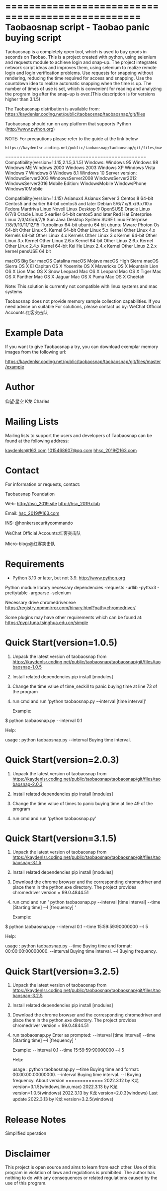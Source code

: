 =================================================
Taobaosnap script - Taobao panic buying script
=================================================

Taobaosnap is a completely open tool, which is used to buy goods in seconds on Taobao. This is a project created with python, using selenium and requests module to achieve login and snap-up. The project integrates network script ideas and improves them, using selenium to realize remote login and login verification problems. Use requests for snapping without rendering, reducing the time required for access and snapping. Use the countdown idea to realize automatic snapping when the time is up. The number of times of use is set, which is convenient for reading and analyzing the program log after the snap-up is over.(This description is for versions higher than 3.1.5)

 The Taobaosnap distribution is available from:
https://kaydenlsr.coding.net/public/taobaosnap/taobaosnap/git/files

Taobaosnap should run on any platform that supports 
Python (http://www.python.org)

NOTE: For precautions please refer to the guide at the link below

    https://kaydenlsr.coding.net/public/taobaosnap/taobaosnap/git/files/master/readme.md

=================================================
Compatibility(version=1.1.15,2.1.5,3.1.5)
Windows:
Windows 95
Windows 98
Windows ME
Windows 2000
Windows 2003
Windows XP
Windows Vista
Windows 7
Windows 8
Windows 8.1
Windows 10
Server version:
WindowsServer2003
WindowsServer2008
WindowsServer2012
WindowsServer2016
Mobile Edition:
WindowsMobile
WindowsPhone
Windows10Mobile

Compatibility(version=1.1.15)
Asianux4
Asianux Server 3
Centos 8 64-bit
Centos5 and earlier 64-bit centos5 and later
Debian 5/6/7.x/8.x/9.x/10.x
Fedora
Mardriva Linux
Novell Linux Desktop 9
OpenSUSE
Oracle Linux 6/7/8
Oracle Linux 5 earlier 64-bit centos5 and later
Red Hat Enterprise Linux 2/3/4/5/6/7/8
Sun Java Desktop System
SUSE Linux Enterprise 7/8/9/10/11/12/15
ITurbolinux 64-bit
ubuntu 64 bit ubuntu
Mware Photon Os 64-bit Other Linux 5. Kernel 64-bit Other Linux 5.x Kernel
Other Linux 4.x Kernels 64-bit Other Linux 4.x Kernels
Other Linux 3.x Kernel 64-bit Other Linux 3.x Kernel
Other Linux 2.6.x Kernel 64-bit Other Linux 2.6.x Kernel
Other Lirux 2.4.x Kernel 64-bit Kei He Linux 2.4.x Kernel
Other Linux 2.2.x kernel pensUSE 64 bit

macOS Big Sur
macOS Catalina
macOS Mojave
macOS High Sierra
macOS Sierra
OS X El Capitan
OS X Yosemite
OS X Mavericks
OS X Mountain Lion
OS X Lion
Mac OS X Snow Leopard
Mac OS X Leopard
Mac OS X Tiger
Mac OS X Panther
Mac OS X Jaguar
Mac OS X Puma
Mac OS X Cheetah

Note: This solution is currently not compatible with linux systems and mac systems

Taobaosnap does not provide memory sample collection capabilities. If you need advice on suitable
For solutions, please contact us by:
WeChat Official Accounts:红客突击队

Example Data
=============

If you want to give Taobaosnap a try, you can download exemplar
memory images from the following url:

   https://kaydenlsr.coding.net/public/taobaosnap/taobaosnap/git/files/master/example

Author
=============
仰望·星空
K龙
Charles

Mailing Lists
=============

Mailing lists to support the users and developers of Taobaosnap
can be found at the following address:

   kaydenlsr@163.com
   1015468607@qq.com
   hhsc_2019@163.com

Contact
=============
For information or requests, contact:

Taobaosnap Foundation

Web: http://hsc_2019.site
     http://hsc_2019.club
     
Email: hsc_2019@163.com

INS: @honkersecuritycommando

WeChat Official Accounts:红客突击队

Micro-blog:@红客突击队

Requirements
=============
- Python 3.10 or later, but not 3.9. http://www.python.org

Python module library necessary dependencies
-requests
-urllib
-pyttsx3
-prettytable
-argparse
-selenium

Necessary drive
chromedriver.exe https://registry.npmmirror.com/binary.html?path=chromedriver/

Some plugins may have other requirements which can be found at:
    https://pypi.tuna.tsinghua.edu.cn/simple

Quick Start(version=1.0.5)
=============
1. Unpack the latest version of taobaosnap from
    https://kaydenlsr.coding.net/public/taobaosnap/taobaosnap/git/files/taobaosnap-1.0.5
   
2. Install related dependencies
    pip install [modules]

3. Change the time value of time_seckill to panic buying time at line 73 of the program

4. run cmd and run 'python taobaosnap.py --interval [time interval]'

   Example:

$ python taobaosnap.py --interval 0.1

   Help:

   usage : python taobaosnap.py
       --interval    Buying time interval.

Quick Start(version=2.0.3)
=============
1. Unpack the latest version of taobaosnap from
    https://kaydenlsr.coding.net/public/taobaosnap/taobaosnap/git/files/taobaosnap-2.0.3
   
2. Install related dependencies
    pip install [modules]

3. Change the time value of times to panic buying time at line 49 of the program

4. run cmd and run 'python taobaosnap.py'

Quick Start(version=3.1.5)
=============
1. Unpack the latest version of taobaosnap from
    https://kaydenlsr.coding.net/public/taobaosnap/taobaosnap/git/files/taobaosnap-3.1.5
   
2. Install related dependencies
    pip install [modules]

3. Download the chrome browser and the corresponding chromedriver and place them in the python.exe directory.
The project provides chromedriver version = 99.0.4844.51

4. run cmd and run ' python taobaosnap.py --interval [time interval] --time [Starting time] --l [frequency] '

   Example:

$ python taobaosnap.py --interval 0.1 --time 15:59:59:90000000 --l 5

   Help:

   usage : python taobaosnap.py
       --time        Buying time and format: 00:00:00:00000000.
       --interval    Buying time interval.
       --l           Buying frequency.

Quick Start(version=3.2.5)
=============
1. Unpack the latest version of taobaosnap from
    https://kaydenlsr.coding.net/public/taobaosnap/taobaosnap/git/files/taobaosnap-3.2.5
   
2. Install related dependencies
    pip install [modules]

3. Download the chrome browser and the corresponding chromedriver and place them in the python.exe directory.
The project provides chromedriver version = 99.0.4844.51

4. run taobaosnap.py
Enter as prompted:
--interval [time interval] --time [Starting time] --l [frequency] '

   Example:
      --interval 0.1 --time 15:59:59:90000000 --l 5

   Help:

   usage : python taobaosnap.py
       --time        Buying time and format: 00:00:00:00000000.
       --interval    Buying time interval.
       --l           Buying frequency.
About version
=============
2022.3.12 by K龙 version=3.1.5(windows,linux,mac)
2022.3.13 by K龙 version=1.0.5(windows)
2022.3.13 by K龙 version=2.0.3(windows)
Last update 2022.3.13 by K龙 version=3.2.5(windows)

Release Notes
=============
Simplified operation

Disclaimer 
=============
This project is open source and aims to learn from each other. Use of this program in violation of laws and regulations is prohibited. The author has nothing to do with any consequences or related regulations caused by the use of this program.